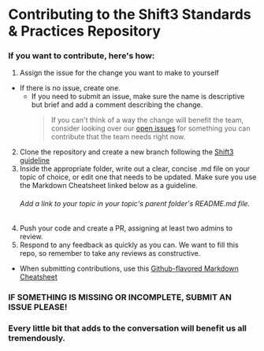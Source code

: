 # Contributing to the Shift3 Standards & Practices Repository

### If you want to contribute, here's how:
1. Assign the issue for the change you want to make to yourself
  * If there is no issue, create one.
    * If you need to submit an issue, make sure the name is descriptive but brief and add a comment describing the change.
      > If you can't think of a way the change will benefit the team, consider looking over our [open issues](https://github.com/Shift3/standards-and-practices/issues?q=is%3Aopen+is%3Aissue+label%3A%22Good+First+Contribution%22) for something you can contribute that the team needs right now.
2. Clone the repository and create a new branch following the [Shift3 guideline](/git-and-github/branching.md)
3. Inside the appropriate folder, write out a clear, concise .md file on your topic of choice, or edit one that needs to be updated. Make sure you use the Markdown Cheatsheet linked below as a guideline.  
    ###### Add a link to your topic in your topic's parent folder's README<span>.md file. 
4. Push your code and create a PR, assigning at least two admins to review.
5. Respond to any feedback as quickly as you can. We want to fill this repo, so remember to take any reviews as constructive. 
* When submitting contributions, use this [Github-flavored Markdown Cheatsheet](https://github.com/adam-p/markdown-here/wiki/Markdown-Cheatsheet)


### IF SOMETHING IS MISSING OR INCOMPLETE, SUBMIT AN ISSUE PLEASE!

### Every little bit that adds to the conversation will benefit us all tremendously.

